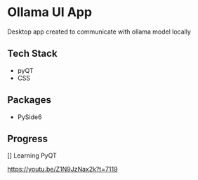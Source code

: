 # Ollama UI App
Desktop app created to communicate with ollama model locally

## Tech Stack

- pyQT
- CSS

## Packages

- PySide6

## Progress

[] Learning PyQT

https://youtu.be/Z1N9JzNax2k?t=7119